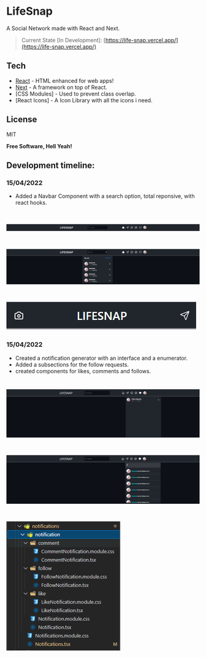 # LifeSnap

A Social Network made with React and Next.

> Current State [In Development]: [https://life-snap.vercel.app/](https://life-snap.vercel.app/)

## Tech

- [React] - HTML enhanced for web apps!
- [Next] - A framework on top of React.
- [CSS Modules] - Used to prevent class overlap.
- [React Icons] - A Icon Library with all the icons i need.

## License

MIT

**Free Software, Hell Yeah!**

[react]: https://reactjs.org/
[next]: https://nextjs.org/

## Development timeline:

### 15/04/2022

- Added a Navbar Component with a search option, total reponsive, with react hooks.

# ![preview](./dev/15-04-2022/nav.png)

# ![preview](./dev/15-04-2022/search.png)

# ![preview](./dev/15-04-2022/mobilenav.png)

### 15/04/2022

- Created a notification generator with an interface and a enumerator.
- Added a subsections for the follow requests.
- created components for likes, comments and follows.

# ![preview](./dev/16-04-2022/followrequests.png)

# ![preview](./dev/16-04-2022/requeststab.png)

# ![preview](./dev/16-04-2022/filescreated.png)
